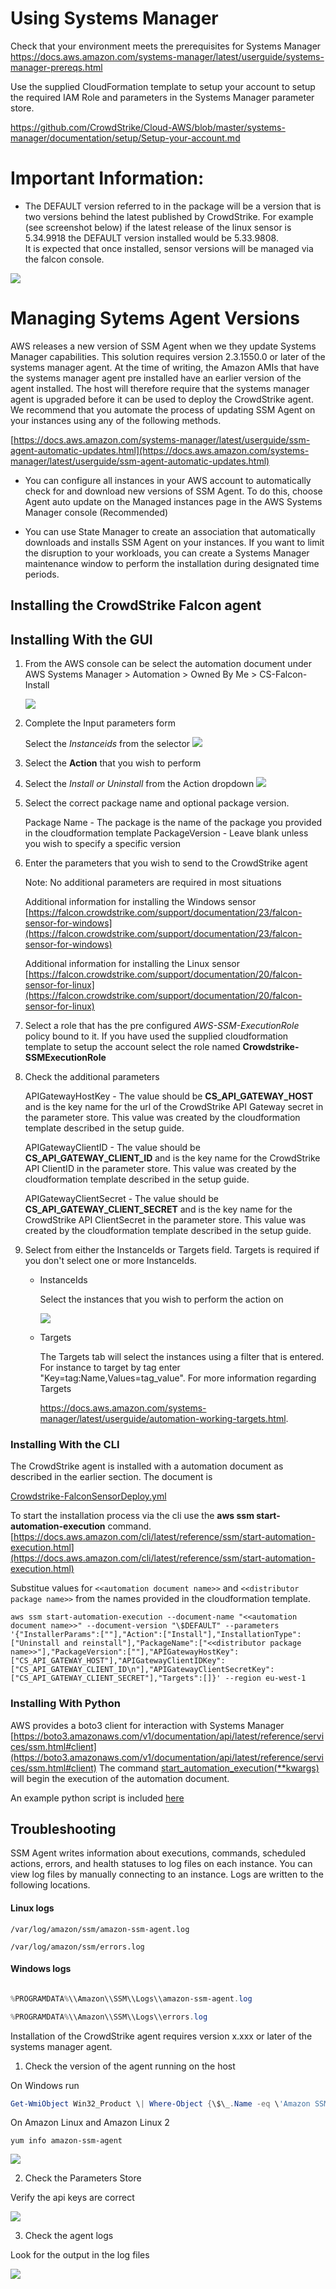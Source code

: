 Using Systems Manager
=====================

Check that your environment meets the prerequisites for Systems Manager
<https://docs.aws.amazon.com/systems-manager/latest/userguide/systems-manager-prereqs.html>

Use the supplied CloudFormation template to setup your account to setup the required IAM Role and parameters in the Systems Manager parameter store.

<https://github.com/CrowdStrike/Cloud-AWS/blob/master/systems-manager/documentation/setup/Setup-your-account.md>

# Important Information: 

* The DEFAULT version referred to in the package will be a version that is two versions behind the latest published by CrowdStrike. For example (see screenshot below)
if the latest release of the linux sensor is 5.34.9918 the DEFAULT version installed would be 5.33.9808.  
It is expected that once installed, sensor versions will be managed via the falcon console.

![](./media/downloads.png) 

# Managing Sytems Agent Versions
AWS releases a new version of SSM Agent when we they update Systems Manager capabilities. This solution requires version 2.3.1550.0 or later of the systems manager agent. At the time of writing, the Amazon AMIs that have the systems manager agent pre installed have an earlier version of the agent installed.  The host will therefore require that the systems manager agent is upgraded before it can be used to deploy the CrowdStrike agent.
We recommend that you automate the process of updating SSM Agent on your instances using any of the following methods.

[https://docs.aws.amazon.com/systems-manager/latest/userguide/ssm-agent-automatic-updates.html](https://docs.aws.amazon.com/systems-manager/latest/userguide/ssm-agent-automatic-updates.html)
* You can configure all instances in your AWS account to automatically check for and download new versions of SSM Agent. To do this, choose Agent auto update on the Managed instances page in the AWS Systems Manager console (Recommended)

* You can use State Manager to create an association that automatically downloads and installs SSM Agent on your instances. If you want to limit the disruption to your workloads, you can create a Systems Manager maintenance window to perform the installation during designated time periods.



## Installing the CrowdStrike Falcon agent 
## Installing With the GUI

1. From the AWS console can be select the automation document under AWS Systems Manager \> Automation \> Owned By Me > CS-Falcon-Install 

   ![](./media/automation-doc-page1.png) 

2. Complete the Input parameters form

    Select the *Instanceids* from the selector
    ![](./media/Console-page1.png)

3. Select the **Action** that you wish to perform

4.  Select the *Install or Uninstall* from the Action dropdown
    ![](./media/Console-page2.png)
    
5.  Select the correct package name and optional package version.

    Package Name - The package is the name of the package you provided in the cloudformation template
    PackageVersion - Leave blank unless you wish to specify a specific version
6.  Enter the parameters that you wish to send to the CrowdStrike agent
            
    Note: No additional parameters are required in most situations
    
    Additional information for installing the Windows sensor [https://falcon.crowdstrike.com/support/documentation/23/falcon-sensor-for-windows](https://falcon.crowdstrike.com/support/documentation/23/falcon-sensor-for-windows)
    
    Additional information for installing the Linux sensor [https://falcon.crowdstrike.com/support/documentation/20/falcon-sensor-for-linux](https://falcon.crowdstrike.com/support/documentation/20/falcon-sensor-for-linux)
    
6.  Select a role that has the pre configured *AWS-SSM-ExecutionRole* policy
    bound to it. If you have used the supplied cloudformation template to setup the account select the role named
    **Crowdstrike-SSMExecutionRole**

7. Check the additional parameters

   APIGatewayHostKey - The value should be **CS_API_GATEWAY_HOST** and is the key name for the url of the CrowdStrike API Gateway secret in the parameter store.  This value was created by the cloudformation template described in the setup guide.

   APIGatewayClientID - The value should be **CS_API_GATEWAY_CLIENT_ID** and is the key name for the CrowdStrike API ClientID in the parameter store.  This value was created by the cloudformation template described in the setup guide.
   
   APIGatewayClientSecret - The value should be **CS_API_GATEWAY_CLIENT_SECRET** and is the key name for the CrowdStrike API ClientSecret in the parameter store.  This value was created by the cloudformation template described in the setup guide.
   
8. Select from either the InstanceIds or Targets field. Targets is required if you don\'t select one or more InstanceIds.

    - InstanceIds

        Select the instances that you wish to perform the action on

        ![](.//media/image3.png)

    - Targets

        The Targets tab will select the instances using a filter that is entered. For instance to target by tag enter "Key=tag:Name,Values=tag_value". For more information regarding Targets

        <https://docs.aws.amazon.com/systems-manager/latest/userguide/automation-working-targets.html>.
  

### Installing With the CLI

The CrowdStrike agent is installed with a automation document as described in the earlier section.  The document is
 
[Crowdstrike-FalconSensorDeploy.yml](./documents/Crowdstrike-FalconSensorDeploy.yml)


To start the installation process via the cli use the **aws ssm start-automation-execution** command.
 [https://docs.aws.amazon.com/cli/latest/reference/ssm/start-automation-execution.html](https://docs.aws.amazon.com/cli/latest/reference/ssm/start-automation-execution.html)
 
Substitue values for ```<<automation document name>>``` and ```<<distributor package name>>``` from the names provided in the cloudformation template.
 
 ```console
aws ssm start-automation-execution --document-name "<<automation document name>>" --document-version "\$DEFAULT" --parameters '{"InstallerParams":[""],"Action":["Install"],"InstallationType":["Uninstall and reinstall"],"PackageName":["<<distributor package name>>"],"PackageVersion":[""],"APIGatewayHostKey":["CS_API_GATEWAY_HOST"],"APIGatewayClientIDKey":["CS_API_GATEWAY_CLIENT_ID\n"],"APIGatewayClientSecretKey":["CS_API_GATEWAY_CLIENT_SECRET"],"Targets":[]}' --region eu-west-1
```

### Installing With Python

AWS provides a boto3 client for interaction with Systems Manager [https://boto3.amazonaws.com/v1/documentation/api/latest/reference/services/ssm.html#client](https://boto3.amazonaws.com/v1/documentation/api/latest/reference/services/ssm.html#client)
The command [start_automation_execution(**kwargs)](https://boto3.amazonaws.com/v1/documentation/api/latest/reference/services/ssm.html#SSM.Client.start_automation_execution) will begin the execution of the automation document.

An example python script is included [here](python-example/example_aws_ssm_package_installation.py)



## Troubleshooting


SSM Agent writes information about executions, commands, scheduled
actions, errors, and health statuses to log files on each instance. You
can view log files by manually connecting to an instance. Logs are
written to the following locations.

#### Linux logs
 ```console
/var/log/amazon/ssm/amazon-ssm-agent.log

/var/log/amazon/ssm/errors.log
```

#### Windows logs
```powershell

%PROGRAMDATA%\\Amazon\\SSM\\Logs\\amazon-ssm-agent.log

%PROGRAMDATA%\\Amazon\\SSM\\Logs\\errors.log
```

Installation of the CrowdStrike agent requires version x.xxx or later of
the systems manager agent.

1.  Check the version of the agent running on the host

On Windows run

```powershell
Get-WmiObject Win32_Product \| Where-Object {\$\_.Name -eq \'Amazon SSM Agent\'} \| Select-Object Name,Version
```

On Amazon Linux and Amazon Linux 2

```shell script
yum info amazon-ssm-agent
```

![](.//media/image4.png)

2.  Check the Parameters Store

Verify the api keys are correct

![](.//media/image5.png)

3.  Check the agent logs

Look for the output in the log files

![](.//media/image6.png)
